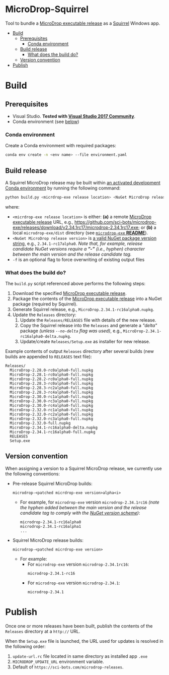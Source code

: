 # MicroDrop-Squirrel #

Tool to bundle a [MicroDrop executable release][md-exe] as a
[Squirrel][squirrel] Windows app.

<!-- vim-markdown-toc GFM -->

* [Build](#build)
    * [Prerequisites](#prerequisites)
        * [Conda environment](#conda-environment)
    * [Build release](#build-release)
        * [What does the build do?](#what-does-the-build-do)
    * [Version convention](#version-convention)
* [Publish](#publish)

<!-- vim-markdown-toc -->

Build
=====

## Prerequisites

 - Visual Studio. **Tested with [Visual Studio 2017
Community][vs2017]**.
 - Conda environment (see [below](#conda-environment))

### Conda environment

Create a Conda environment with required packages:

```sh
conda env create -n <env name> --file environment.yaml
```

## Build release

A Squirrel MicroDrop release may be built within [an activated development
Conda environment](#conda-environment) by running the following command:

```sh
python build.py <micrdrop-exe release location> <NuGet MicroDrop release version> [-f]
```

where:

 - `<micrdrop-exe release location>` is either: **(a)** a remote [MicroDrop
   executable release][md-exe] URL, e.g.,
   https://github.com/sci-bots/microdrop-exe/releases/download/v2.34.1rc17/microdrop-2.34.1rc17.exe;
   or **(b)** a local `microdrop-exe/dist` directory (see [`microdrop-exe`
   **README**][exe-build]).
 - `<NuGet MicroDrop release version>` is [a valid NuGet package version
   string][nuget-version], e.g., `2.34.1-rc17alpha0`.  _Note that, for example,
   release candidate NuGet versions require a **”-”** (i.e., hyphen) character
   between the main version and the release candidate tag._
 - `-f` is an optional flag to force overwriting of existing output files

### What does the build do?

The `build.py` script referenced above performs the following steps:

 1. Download the specified [MicroDrop executable release][md-exe].
 2. Package the contents of the [MicroDrop executable release][md-exe] into a
    NuGet package (required by Squirrel).
 3. Generate Squirrel release, e.g., `MicroDrop.2.34.1-rc16alpha0.nupkg`.
 4. Update the `Releases` directory:
    1. Update the `Releases/RELEASES` file with details of the new release.
    2. Copy the Squirrel release into the `Releases` and generate a _"delta"_
       package *(unless `--no-delta` flag was used)*, e.g.,
       `MicroDrop-2.34.1-rc16alpha0-delta.nupkg`.
    3. Update/create `Releases/Setup.exe` as installer for new release.

Example contents of output `Releases` directory after several builds (new
builds are appended to `RELEASES` text file):

```
Releases/
  MicroDrop-2.28.0-rc0alpha0-full.nupkg
  MicroDrop-2.28.1-rc0alpha0-full.nupkg
  MicroDrop-2.28.2-rc0alpha0-full.nupkg
  MicroDrop-2.28.3-rc0alpha0-full.nupkg
  MicroDrop-2.28.3-rc2alpha0-full.nupkg
  MicroDrop-2.28.3-rc4alpha0-full.nupkg
  MicroDrop-2.30.0-rc1alpha0-full.nupkg
  MicroDrop-2.30.0-rc3alpha0-full.nupkg
  MicroDrop-2.30.0-rc4alpha0-full.nupkg
  MicroDrop-2.32.0-rc1alpha0-full.nupkg
  MicroDrop-2.32.0-rc2alpha0-full.nupkg
  MicroDrop-2.32.0-rc3alpha0-full.nupkg
  MicroDrop-2.32.0-full.nupkg
  MicroDrop-2.34.1-rc16alpha0-delta.nupkg
  MicroDrop-2.34.1-rc16alpha0-full.nupkg
  RELEASES
  Setup.exe
```

[exe-build]: https://github.com/sci-bots/microdrop-exe#build
[nuget-version]: https://docs.microsoft.com/en-us/nuget/reference/package-versioning#pre-release-versions

## Version convention

When assigning a version to a Squirrel MicroDrop release, we currently use the
following conventions:

 - Pre-release Squirrel MicroDrop builds:
   ```
   microdrop-<patched micrdrop-exe version>alpha<i>
   ```
   - For example, for `microdrop-exe` version `microdrop-2.34.1rc16` _(note the
     hyphen added between the main version and the release candidate tag to
     comply with the [NuGet version scheme][nuget-version])_:
     ```
     microdrop-2.34.1-rc16alpha0
     microdrop-2.34.1-rc16alpha1
     ...
     ```
 - Squirrel MicroDrop release builds:
   ```
   microdrop-<patched micrdrop-exe version>
   ```
   - For example:
     * For `microdrop-exe` version `microdrop-2.34.1rc16`:
       ```
       microdrop-2.34.1-rc16
       ```
     * For `microdrop-exe` version `microdrop-2.34.1`:
       ```
       microdrop-2.34.1
       ```

Publish
=======

Once one or more releases have been built, publish the contents of the
`Releases` directory at a `http://` URL.

When the `Setup.exe` file is launched, the URL used for updates is resolved in
the following order:

 1. `update-url.rc` file located in same directory as installed app `.exe`
 2. `MICRODROP_UPDATE_URL` environment variable.
 3. Default of `https://sci-bots.com/microdrop-releases`.

[md-exe]: https://github.com/sci-bots/microdrop-exe/releases
[squirrel]: https://github.com/Squirrel/Squirrel.Windows
[nuget-3.5]: https://dist.nuget.org/win-x86-commandline/v3.5.0/nuget.exe
[vs2017]: https://visualstudio.microsoft.com/downloads/
